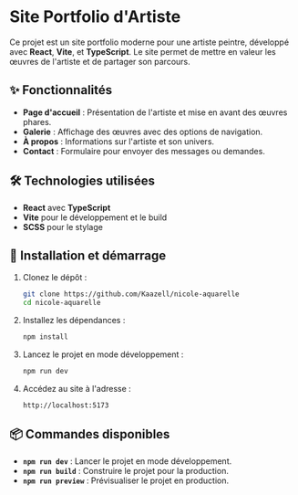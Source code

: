 # Site Portfolio d'Artiste

Ce projet est un site portfolio moderne pour une artiste peintre, développé avec **React**, **Vite**, et **TypeScript**. Le site permet de mettre en valeur les œuvres de l'artiste et de partager son parcours.
## ✨ Fonctionnalités

- **Page d'accueil** : Présentation de l'artiste et mise en avant des œuvres phares.
- **Galerie** : Affichage des œuvres avec des options de navigation.
- **À propos** : Informations sur l'artiste et son univers.
- **Contact** : Formulaire pour envoyer des messages ou demandes.

## 🛠️ Technologies utilisées

- **React** avec **TypeScript**
- **Vite** pour le développement et le build
- **SCSS** pour le stylage

## 🚀 Installation et démarrage

1. Clonez le dépôt :
   ```bash
   git clone https://github.com/Kaazell/nicole-aquarelle
   cd nicole-aquarelle
   ```

2. Installez les dépendances :
   ```bash
   npm install
   ```

3. Lancez le projet en mode développement :
   ```bash
   npm run dev
   ```

4. Accédez au site à l'adresse :
   ```
   http://localhost:5173
   ```

## 📦 Commandes disponibles

- **`npm run dev`** : Lancer le projet en mode développement.
- **`npm run build`** : Construire le projet pour la production.
- **`npm run preview`** : Prévisualiser le projet en production.